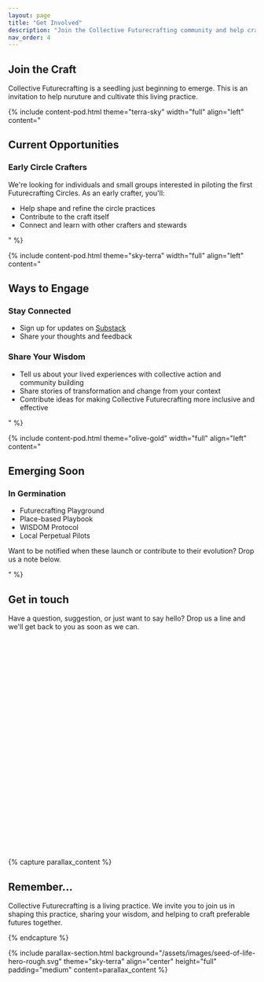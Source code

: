 ```yaml
---
layout: page
title: "Get Involved"
description: "Join the Collective Futurecrafting community and help craft preferable futures together"
nav_order: 4
---
```


<!-- Content Section Start -->
<div class="container">
  <div class="section-heading">
    <h2>Join the Craft</h2>
    <p>Collective Futurecrafting is a seedling just beginning to emerge. This is an invitation to help nuruture and cultivate this living practice.</p>
  </div>

  {% include content-pod.html
    theme="terra-sky"
    width="full"
    align="left"
    content="
    <h2>Current Opportunities</h2>
    <div class='protocol-section'>
      <div class='protocol-subsection'>
        <h3>Early Circle Crafters</h3>
        <p>We're looking for individuals and small groups interested in piloting the first Futurecrafting Circles. As an early crafter, you'll:</p>
        <ul class='protocol-list'>
          <li>Help shape and refine the circle practices</li>
          <li>Contribute to the craft itself</li>
          <li>Connect and learn with other crafters and stewards</li>
        </ul>
      </div>
    </div>"
  %}

  {% include content-pod.html
    theme="sky-terra"
    width="full"
    align="left"
    content="
    <h2>Ways to Engage</h2>
    <div class='protocol-section'>
      <div class='protocol-subsection'>
        <h3>Stay Connected</h3>
        <ul class='protocol-list'>
          <li>Sign up for updates on <a href='https://collectivefuturecrafting.substack.com/' target='_blank'>Substack</a></li>
          <li>Share your thoughts and feedback</li>
        </ul>
      </div>
      <div class='protocol-subsection'>
        <h3>Share Your Wisdom</h3>
        <ul class='protocol-list'>
          <li>Tell us about your lived experiences with collective action and community building</li>
          <li>Share stories of transformation and change from your context</li>
          <li>Contribute ideas for making Collective Futurecrafting more inclusive and effective</li>
        </ul>
      </div>
    </div>"
  %}

  {% include content-pod.html
    theme="olive-gold"
    width="full"
    align="left"
    content="
    <h2>Emerging Soon</h2>
    <div class='protocol-section'>
      <div class='protocol-subsection'>
        <h3>In Germination</h3>
        <ul class='protocol-list'>
          <li>Futurecrafting Playground</li>
          <li>Place-based Playbook</li>
          <li>WISDOM Protocol</li>
          <li>Local Perpetual Pilots</li>
        </ul>
        <p class='protocol-note'>Want to be notified when these launch or contribute to their evolution? Drop us a note below.</p>
      </div>
    </div>"
  %}
</div>
<!-- Content Section End -->
<!-- Contact Form Start -->
<div class="container" id="contact">
  <div class="section-heading">
    <h2>Get in touch</h2>
    <p>Have a question, suggestion, or just want to say hello? Drop us a line and we'll get back to you as soon as we can.</p>
  </div>
    <div class="form-container">
        <iframe data-tally-src="https://tally.so/embed/mZvP45?alignLeft=1&hideTitle=1&transparentBackground=1&dynamicHeight=1" loading="lazy" width="100%" height="447" frameborder="0" marginheight="0" marginwidth="0" title="Welcome"></iframe>
        <script>var d=document,w="https://tally.so/widgets/embed.js",v=function(){"undefined"!=typeof Tally?Tally.loadEmbeds():d.querySelectorAll("iframe[data-tally-src]:not([src])").forEach((function(e){e.src=e.dataset.tallySrc}))};if("undefined"!=typeof Tally)v();else if(d.querySelector('script[src="'+w+'"]')==null){var s=d.createElement("script");s.src=w,s.onload=v,s.onerror=v,d.body.appendChild(s);}</script>
    </div>
</div>
<!-- Contact Form End -->
{% capture parallax_content %}
<h2>Remember...</h2>
<p> Collective Futurecrafting is a living practice. We invite you to join us in shaping this practice, sharing your wisdom, and helping to craft preferable futures together.</p>
{% endcapture %}

{% include parallax-section.html
  background="/assets/images/seed-of-life-hero-rough.svg"
  theme="sky-terra"
  align="center"
  height="full"
  padding="medium"
  content=parallax_content
%}